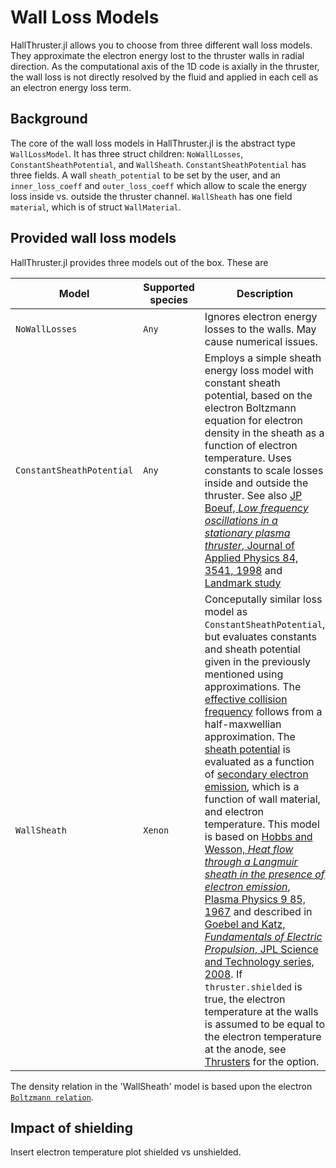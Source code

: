 # Wall Loss Models

HallThruster.jl allows you to choose from three different wall loss models. They approximate the electron energy lost to the thruster walls in radial direction. As the computational axis of the 1D code is axially in the thruster, the wall loss is not directly resolved by the fluid and applied in each cell as an electron energy loss term. 

## Background

The core of the wall loss models in HallThruster.jl is the abstract type `WallLossModel`. It has three struct children: `NoWallLosses`, `ConstantSheathPotential`, and `WallSheath`. `ConstantSheathPotential` has three fields. A wall `sheath_potential` to be set by the user, and an `inner_loss_coeff` and `outer_loss_coeff` which allow to scale the energy loss inside vs. outside the thruster channel. `WallSheath` has one field `material`, which is of struct `WallMaterial`.

## Provided wall loss models

HallThruster.jl provides three models out of the box. These are

| Model                   | Supported species                                            | Description                                                  |
| ----------------------- | ------------------------------------------------------------ | ------------------------------------------------------------ |
| `NoWallLosses` | `Any`                                                      | Ignores electron energy losses to the walls. May cause numerical issues.  |
| `ConstantSheathPotential`         | `Any` | Employs a simple sheath energy loss model with constant sheath potential, based on the electron Boltzmann equation for electron density in the sheath as a function of electron temperature. Uses constants to scale losses inside and outside the thruster. See also [JP Boeuf, *Low frequency oscillations in a stationary plasma thruster*, Journal of Applied Physics 84, 3541, 1998](https://aip.scitation.org/doi/10.1063/1.368529) and [Landmark study](https://www.landmark-plasma.com/test-case-3)|
| `WallSheath`         | `Xenon`                                                      | Conceputally similar loss model as `ConstantSheathPotential`, but evaluates constants and sheath potential given in the previously mentioned using approximations. The [effective collision frequency](https://um-pepl.github.io/HallThruster.jl/dev/internals/#HallThruster.effective_loss_frequency-Tuple{Any}) follows from a half-maxwellian approximation.  The [sheath potential](https://um-pepl.github.io/HallThruster.jl/dev/internals/#HallThruster.compute_wall_sheath_potential-Tuple{Any,%20Any,%20Any})  is evaluated as a function of [secondary electron emission](https://um-pepl.github.io/HallThruster.jl/dev/internals/#HallThruster.SEE_yield-Tuple{HallThruster.WallMaterial,%20Any}), which is a function of wall material, and electron temperature. This model is based on [Hobbs and Wesson, *Heat flow through a Langmuir sheath in the presence of electron emission*, Plasma Physics 9 85, 1967](https://iopscience.iop.org/article/10.1088/0032-1028/9/1/410) and described in [Goebel and Katz, *Fundamentals of Electric Propulsion*, JPL Science and Technology series, 2008](https://descanso.jpl.nasa.gov/SciTechBook/series1/Goebel__cmprsd_opt.pdf). If `thruster.shielded` is true, the electron temperature at the walls is assumed to be equal to the electron temperature at the anode, see [Thrusters](@ref) for the option. 

The density relation in the 'WallSheath' model is based upon the electron [`Boltzmann relation`](@ref). 

## Impact of shielding

Insert electron temperature plot shielded vs unshielded. 
